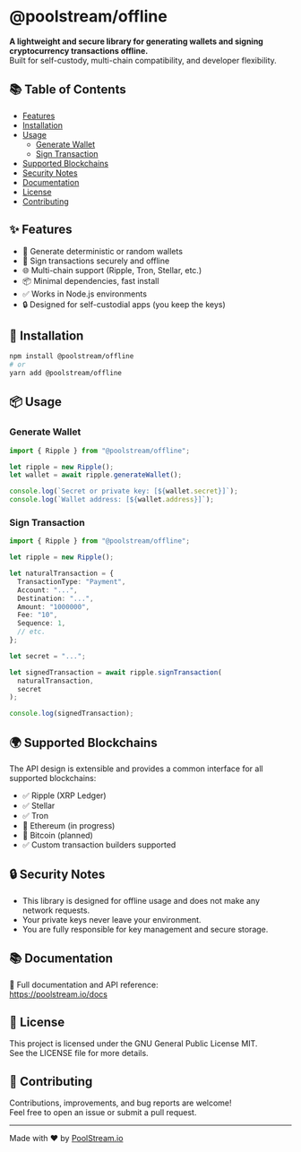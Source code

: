 # @poolstream/offline

**A lightweight and secure library for generating wallets and signing cryptocurrency transactions offline.**  
Built for self-custody, multi-chain compatibility, and developer flexibility.

## 📚 Table of Contents

- [Features](#-features)
- [Installation](#-installation)
- [Usage](#-usage)
  - [Generate Wallet](#generate-wallet)
  - [Sign Transaction](#sign-transaction)
- [Supported Blockchains](#-supported-blockchains)
- [Security Notes](#-security-notes)
- [Documentation](#-documentation)
- [License](#-license)
- [Contributing](#-contributing)

## ✨ Features

- 🔐 Generate deterministic or random wallets
- 📝 Sign transactions securely and offline
- 🌐 Multi-chain support (Ripple, Tron, Stellar, etc.)
- 📦 Minimal dependencies, fast install
- ✅ Works in Node.js environments
- 🔒 Designed for self-custodial apps (you keep the keys)

## 🚀 Installation

```bash
npm install @poolstream/offline
# or
yarn add @poolstream/offline
```

## 📦 Usage

### Generate Wallet

```typescript
import { Ripple } from "@poolstream/offline";

let ripple = new Ripple();
let wallet = await ripple.generateWallet();

console.log(`Secret or private key: [${wallet.secret}]`);
console.log(`Wallet address: [${wallet.address}]`);
```

### Sign Transaction

```typescript
import { Ripple } from "@poolstream/offline";

let ripple = new Ripple();

let naturalTransaction = {
  TransactionType: "Payment",
  Account: "...",
  Destination: "...",
  Amount: "1000000",
  Fee: "10",
  Sequence: 1,
  // etc.
};

let secret = "...";

let signedTransaction = await ripple.signTransaction(
  naturalTransaction,
  secret
);

console.log(signedTransaction);
```

## 🌍 Supported Blockchains

The API design is extensible and provides a common interface for all supported blockchains:

- ✅ Ripple (XRP Ledger)
- ✅ Stellar
- ✅ Tron
- 🚧 Ethereum (in progress)
- 🚧 Bitcoin (planned)
- ✅ Custom transaction builders supported

## 🔒 Security Notes

- This library is designed for offline usage and does not make any network requests.
- Your private keys never leave your environment.
- You are fully responsible for key management and secure storage.

## 📚 Documentation

📘 Full documentation and API reference:  
https://poolstream.io/docs

## 📄 License

This project is licensed under the GNU General Public License MIT.  
See the LICENSE file for more details.

## 🤝 Contributing

Contributions, improvements, and bug reports are welcome!  
Feel free to open an issue or submit a pull request.

---

Made with ❤️ by [PoolStream.io](https://poolstream.io)
